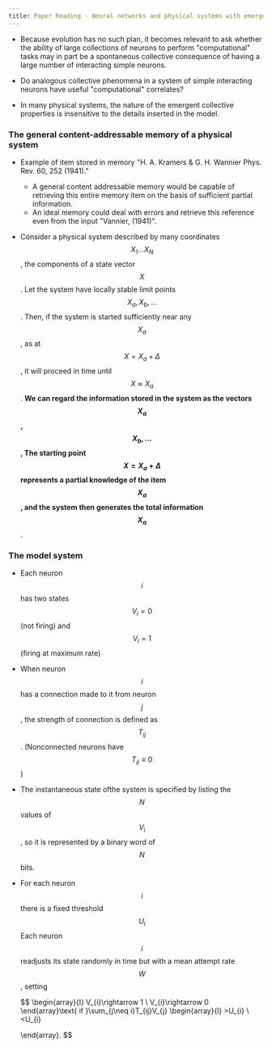 ```yaml
---
title: Paper Reading - Neural networks and physical systems with emergent collective computational abilities
---
```


+   Because evolution has no such plan, it becomes relevant to ask whether the
    ability of large collections of neurons to perform "computational" tasks
    may in part be a spontaneous collective consequence of having
    a large number of interacting simple neurons.

+   Do analogous collective phenomena in a system of simple interacting neurons
    have useful "computational" correlates?

+   In many physical systems, the nature of the emergent collective properties
    is insensitive to the details inserted in the model.

### The general content-addressable memory of a physical system

+   Example of item stored in memory "H. A. Kramers & G. H. Wannier Phys. Rev.
    60, 252 (1941)."

    +   A general content addressable memory would be capable of retrieving
        this entire memory item on the basis of sufficient partial information.
    +   An ideal memory could deal with errors and retrieve this reference
        even from the input "Vannier, (1941)".

+   Consider a physical system described by many coordinates
    $$X_{1}\ldots X_{N}$$, the components of a state vector $$X$$.
    Let the system have locally stable limit points $$X_{a}, X_{b}, \ldots$$.
    Then, if the system is started sufficiently near any $$X_{a}$$,
    as at $$X=X_{a}+\Delta$$, it will proceed in time until $$X\approx X_{a}$$.
    __We can regard the information stored in the system as the vectors $$X_{a}$$,
    $$X_{b},\ldots$$, The starting point $$X=X_{a}+\Delta$$ represents a
    partial knowledge of the item $$X_{a}$$, and the system then generates
    the total information $$X_{a}$$__.

### The model system

+   Each neuron $$i$$ has two states $$V_{i}=0$$ (not firing) and $$V_{i}=1$$
    (firing at maximum rate)

+   When neuron $$i$$ has a connection made to it from neuron $$j$$,
    the strength of connection is defined as $$T_{ij}$$. (Nonconnected neurons
    have $$T_{ij}\equiv 0$$)

+   The instantaneous state ofthe system is specified by listing the $$N$$
    values of $$V_{i}$$, so it is represented by a binary word of $$N$$ bits.

+   For each neuron $$i$$ there is a fixed threshold $$U_{i}$$ Each neuron
    $$i$$ readjusts its state randomly in time but with a mean attempt rate
    $$W$$, setting

    $$
    \begin{array}{l}
        V_{i}\rightarrow 1 \\
        V_{i}\rightarrow 0
    \end{array}\text{ if }\sum_{j\neq i}T_{ij}V_{j}
    \begin{array}{l}
        >U_{i} \\
        <U_{i}

    \end{array}.
    $$
